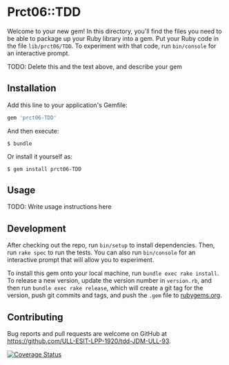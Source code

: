 
# Prct06::TDD

Welcome to your new gem! In this directory, you'll find the files you need to be able to package up your Ruby library into a gem. Put your Ruby code in the file `lib/prct06/TDD`. To experiment with that code, run `bin/console` for an interactive prompt.

TODO: Delete this and the text above, and describe your gem

## Installation

Add this line to your application's Gemfile:

```ruby
gem 'prct06-TDD'
```

And then execute:

    $ bundle

Or install it yourself as:

    $ gem install prct06-TDD

## Usage

TODO: Write usage instructions here

## Development

After checking out the repo, run `bin/setup` to install dependencies. Then, run `rake spec` to run the tests. You can also run `bin/console` for an interactive prompt that will allow you to experiment.

To install this gem onto your local machine, run `bundle exec rake install`. To release a new version, update the version number in `version.rb`, and then run `bundle exec rake release`, which will create a git tag for the version, push git commits and tags, and push the `.gem` file to [rubygems.org](https://rubygems.org).

## Contributing

Bug reports and pull requests are welcome on GitHub at https://github.com/ULL-ESIT-LPP-1920/tdd-JDM-ULL-93.


[![Coverage Status](https://coveralls.io/repos/github/JDM-ULL-93/public-tdd-JDM-ULL-93/badge.svg?branch=master)](https://coveralls.io/github/JDM-ULL-93/public-tdd-JDM-ULL-93?branch=master)
